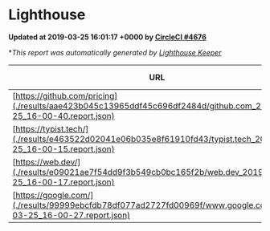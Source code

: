 
# Lighthouse

**Updated at 2019-03-25 16:01:17 +0000 by [CircleCI #4676](https://circleci.com/gh/ItinerisLtd/lighthouse-keeper-example/4676)**

**This report was automatically generated by [Lighthouse Keeper](https://github.com/itinerisltd/lighthouse-keeper)*

| URL | Performance | Accessibility | Best Practices | SEO | PWA | Updated At |
| --- | --- | --- | --- | --- | --- | --- |
| [https://github.com/pricing](./results/aae423b045c13965ddf45c696df2484d/github.com_2019-03-25_16-00-40.report.json) | 0.85 | 0.89 | 0.93 | 0.9 | 0.58 | 2019-03-25T16:00:40.292Z |
| [https://typist.tech/](./results/e463522d02041e06b035e8f61910fd43/typist.tech_2019-03-25_16-00-15.report.json) | 1 |  |  |  |  | 2019-03-25T16:00:15.667Z |
| [https://web.dev/](./results/e09021ae7f54dd9f3b549cb0bc165f2b/web.dev_2019-03-25_16-00-17.report.json) | 0.94 | 0.93 | 1 | 0.96 | 1 | 2019-03-25T16:00:17.855Z |
| [https://google.com/](./results/99999ebcfdb78df077ad2727fd00969f/www.google.com_2019-03-25_16-00-27.report.json) | 0.96 | 0.71 | 0.93 | 0.82 | 0.58 | 2019-03-25T16:00:27.774Z |
